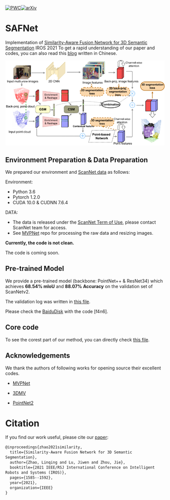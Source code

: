 [![PWC](https://img.shields.io/endpoint.svg?url=https://paperswithcode.com/badge/similarity-aware-fusion-network-for-3d/semantic-segmentation-on-scannet)](https://paperswithcode.com/sota/semantic-segmentation-on-scannet?p=similarity-aware-fusion-network-for-3d)[![arXiv](https://img.shields.io/badge/arXiv-2107.01579-b31b1b.svg)](https://arxiv.org/abs/2107.01579)

# SAFNet
Implementation of [Similarity-Aware Fusion Network for 3D Semantic Segmentation](https://arxiv.org/abs/2107.01579) IROS 2021
To get a rapid understanding of our paper and codes, you can also read this [blog](https://zhuanlan.zhihu.com/p/446708961) written in Chinese.

![](./pipeline.png)

## Environment Preparation & Data Preparation

We prepared our environment and [ScanNet data](http://kaldir.vc.in.tum.de/scannet_benchmark/) as follows: 

Environment: 

  - Python 3.6
  - Pytorch 1.2.0
  - CUDA 10.0 & CUDNN 7.6.4
 
DATA: 

  - The data is released under the [ScanNet Term of Use](http://kaldir.vc.in.tum.de/scannet/ScanNet_TOS.pdf), please contact ScanNet team for access.
  - See [MVPNet](https://github.com/maxjaritz/mvpnet) repo for processing the raw data and resizing images.

<!-- ## Training -->

<!-- Pre-train 2D networks on the 2D semantic segmentation task.
```bash
python mvpnet/train_2d.py --cfg configs/scannet/unet_resnet34.yaml
```
 -->
 **Currently, the code is not clean.**
 
 The code is coming soon.
 
 ## Pre-trained Model
 
 We provide a pre-trained model (backbone: PointNet++ & ResNet34) which achieves **68.54% mIoU** and **88.07% Accuracy** on the validation set of ScanNetv2.
 
 The validation log was written in [this file](./log.test.07-07_22-52-27.ivg-221.txt).
 
 Please check the [BaiduDisk](https://pan.baidu.com/s/1-0TTaVea42OHyh8Z1tBBvw) with the code [f4n6].
 
 
## Core code

To see the corest part of our method, you can directly check [this file](./safnet/models/safnet_3d_late_fusion_attention_linear_mapping.py).
 
## Acknowledgements
We thank the authors of following works for opening source their excellent codes.

  - [MVPNet](https://github.com/maxjaritz/mvpnet)
  
  - [3DMV](https://github.com/angeladai/3DMV)

  - [PointNet2](https://github.com/charlesq34/pointnet2)

# Citation
If you find our work useful, please cite our [paper](https://arxiv.org/abs/2107.01579):
```
@inproceedings{zhao2021similarity,
  title={Similarity-Aware Fusion Network for 3D Semantic Segmentation},
  author={Zhao, Linqing and Lu, Jiwen and Zhou, Jie},
  booktitle={2021 IEEE/RSJ International Conference on Intelligent Robots and Systems (IROS)},
  pages={1585--1592},
  year={2021},
  organization={IEEE}
}
```

